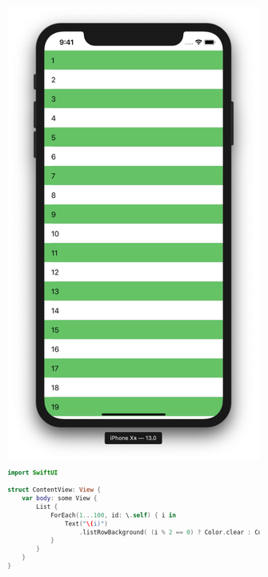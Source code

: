 ![List Background Color](/uploads/album/List-Background-Color.png)

```swift
import SwiftUI

struct ContentView: View {
    var body: some View {
        List {
            ForEach(1...100, id: \.self) { i in
                Text("\(i)")
                    .listRowBackground( (i % 2 == 0) ? Color.clear : Color.green )
            }
        }
    }
}

```
